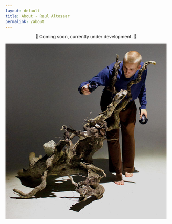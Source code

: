 ```yaml
---
layout: default
title: About - Raul Altosaar
permalink: /about
---
```

<p style="text-align: center">🐞 Coming soon, currently under development. 🐞</p>

<!-- I am an artist and researcher. Currently, I am developing customized musical interfaces using virtual reality technology, sensors, and code. These systems prioritize the relationship between my body and the material world. This results in musical performances that are physically demanding and site‑specific.

My work has appeared at conferences including the ACM international conference on Tangible, Embedded, and Embodied Interactions, the Music in New Technologies conference, the Society for Literature, Science, and the Arts conference, and the European Conference on Computer Vision, and has also been exhibited internationally in museums and festivals including the LAST Festival at Stanford University, the Ontario Science Centre, and The Wrong New Digital Art Biennale.

You can find my CV here. -->

![](/assets/img/misc/rafull.jpg)

